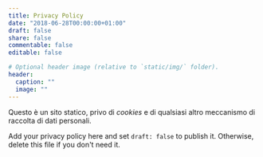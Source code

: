 ```yaml
---
title: Privacy Policy
date: "2018-06-28T00:00:00+01:00"
draft: false
share: false
commentable: false
editable: false

# Optional header image (relative to `static/img/` folder).
header:
  caption: ""
  image: ""
---
```


Questo è un sito statico, privo di _cookies_ e di qualsiasi altro meccanismo di raccolta di dati personali.

Add your privacy policy here and set `draft: false` to publish it. Otherwise, delete this file if you don't need it.
